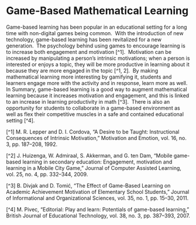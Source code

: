 # Game-Based Mathematical Learning

Game-based learning has been popular in an educational setting for a long time with non-digital games being common.  With the introduction of new technology, game-based learning has been revitalized for a new generation.  The psychology behind using games to encourage learning is to increase both engagement and motivation [^1].  Motivation can be increased by manipulating a person’s intrinsic motivations; when a person is interested or enjoys a topic, they will be more productive in learning about it because they are more engaged in the topic [^1, 2].  By making mathematical learning more interesting by gamifying it, students and learners engage more with the activity and in response, learn more as well.  In Summary, game-based learning is a good way to augment mathematical learning because it increases motivation and engagement, and this is linked to an increase in learning productivity in math [^3].  There is also an opportunity for students to collaborate in a game-based environment as well as flex their competitive muscles in a safe and contained educational setting [^4].

[^1] M. R. Lepper and D. I. Cordova, “A Desire to be Taught: Instructional Consequences of Intrinsic Motivation,” Motivation and Emotion, vol. 16, no. 3, pp. 187–208, 1992.

[^2] J. Huizenga, W. Admiraal, S. Akkerman, and G. ten Dam, “Mobile game-based learning in secondary education: Engagement, motivation and learning in a Mobile City Game,” Journal of Computer Assisted Learning, vol. 25, no. 4, pp. 332–344, 2009.

[^3] B. Divjak and D. Tomić, “The Effect of Game-Based Learning on Academic Achievement Motivation of Elementary School Students,” Journal of Informational and Organizational Sciences, vol. 35, no. 1, pp. 15–30, 2011.

[^4] M. Pivec, “Editorial: Play and learn: Potentials of game-based learning,” British Journal of Educational Technology, vol. 38, no. 3, pp. 387–393, 2007.